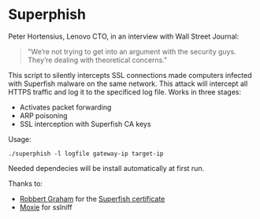 # Superphish
Peter Hortensius, Lenovo CTO, in an interview with Wall Street Journal:
> "We’re not trying to get into an argument with the security guys. They’re dealing with theoretical concerns."

This script to silently intercepts SSL connections made computers infected with Superfish malware on the same network. This attack will intercept all HTTPS traffic and log it to the specificed log file. Works in three stages:
* Activates packet forwarding
* ARP poisoning
* SSL interception with Superfish CA keys

Usage:

    ./superphish -l logfile gateway-ip target-ip

Needed dependecies will be install automatically at first run.

Thanks to:
* [Robbert Graham](https://twitter.com/erratarob) for the [Superfish certificate](http://blog.erratasec.com/2015/02/extracting-superfish-certificate.html)
* [Moxie](https://twitter.com/moxie) for sslniff
